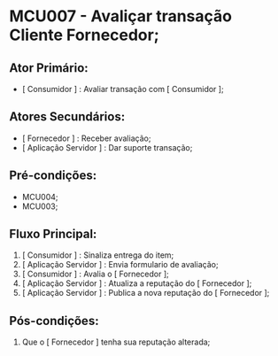 # MCU007 - Avaliçar transação Cliente Fornecedor; 

## Ator Primário:
-  [ Consumidor ] : Avaliar transação com [ Consumidor ];

## Atores Secundários:
-  [ Fornecedor ] : Receber avaliação;
-  [ Aplicação Servidor ] : Dar suporte transação;

## Pré-condições:
  -  MCU004;
  -  MCU003;

## Fluxo Principal:
  1) [ Consumidor ] : Sinaliza entrega do item;
  2) [ Aplicação Servidor ] : Envia formulario de avaliação;
  3) [ Consumidor ] : Avalia o [ Fornecedor ];
  4) [ Aplicação Servidor ] : Atualiza a reputação do [ Fornecedor ];
  5) [ Aplicação Servidor ] : Publica a nova reputação do [ Fornecedor ];


## Pós-condições:
  1) Que o [ Fornecedor ] tenha sua reputação alterada;
